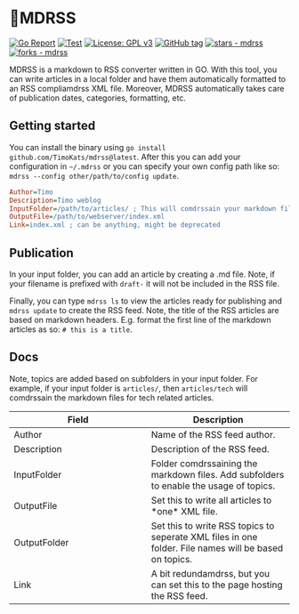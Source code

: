 # 📝MDRSS
[![Go Report](https://goreportcard.com/badge/github.com/TimoKats/mdrss)](https://goreportcard.com/badge/github.com/TimoKats/mdrss)
[![Test](https://github.com/TimoKats/mdrss/actions/workflows/test.yaml/badge.svg)](https://github.com/TimoKats/mdrss/actions/workflows/test.yaml)
[![License: GPL v3](https://img.shields.io/badge/License-GPLv3-blue.svg)](https://www.gnu.org/licenses/gpl-3.0)
[![GitHub tag](https://img.shields.io/github/tag/TimoKats/mdrss?include_prereleases=&sort=semver&color=blue)](https://github.com/TimoKats/mdrss/releases/)
[![stars - mdrss](https://img.shields.io/github/stars/TimoKats/mdrss?style=social)](https://github.com/TimoKats/mdrss)
[![forks - mdrss](https://img.shields.io/github/forks/TimoKats/mdrss?style=social)](https://github.com/TimoKats/mdrss)


MDRSS is a markdown to RSS converter written in GO. With this tool, you can write articles in a local folder and have them automatically formatted to an RSS compliamdrss XML file. Moreover, MDRSS automatically takes care of publication dates, categories, formatting, etc.

## Getting started
You can install the binary using `go install github.com/TimoKats/mdrss@latest`. After this you can add your configuration in `~/.mdrss` or you can specify your own config path like so: `mdrss --config other/path/to/config update`.

```ini
Author=Timo
Description=Timo weblog
InputFolder=/path/to/articles/ ; This will comdrssain your markdown files
OutputFile=/path/to/webserver/index.xml
Link=index.xml ; can be anything, might be deprecated
```

## Publication
In your input folder, you can add an article by creating a .md file. Note, if your filename is prefixed with `draft-` it will not be included in the RSS file.  

Finally, you can type `mdrss ls` to view the articles ready for publishing and `mdrss update` to create the RSS feed. Note, the title of the RSS articles are based on markdown headers. E.g. format the first line of the markdown articles as so: `# this is a title`.


## Docs

Note, topics are added based on subfolders in your input folder. For example, if your input folder is `articles/`, then `articles/tech` will comdrssain the markdown files for tech related articles.

<table>
  <thead>
    <tr>
      <th width="500px">Field</th>
      <th width="500px">Description</th>
    </tr>
  </thead>
  <tbody>
    <tr width="600px">
      <td>Author</td>
      <td>Name of the RSS feed author.</td>
    </tr>
    <tr width="600px">
      <td>Description</td>
      <td>Description of the RSS feed.</td>
    </tr>
    <tr width="600px">
      <td>InputFolder</td>
      <td>Folder comdrssaining the markdown files. Add subfolders to enable the usage of topics.</td>
    </tr>
    <tr width="600px">
      <td>OutputFile</td>
      <td>Set this to write all articles to *one* XML file.</td>
    </tr>
    <tr width="600px">
      <td>OutputFolder</td>
      <td>Set this to write RSS topics to seperate XML files in one folder. File names will be based on topics. </td>
    </tr>
    <tr width="600px">
      <td>Link</td>
      <td>A bit redundamdrss, but you can set this to the page hosting the RSS feed. </td>
    </tr>
  </tbody>
</table>
